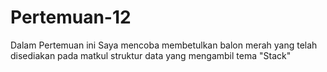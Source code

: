 # Pertemuan-12
Dalam Pertemuan ini Saya mencoba membetulkan balon merah yang telah disediakan pada matkul struktur data yang mengambil tema "Stack"
